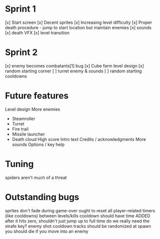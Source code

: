 # Sprint 1

[x] Start screen
[x] Decent sprites
[x] Increasing level difficulty
[x] Proper death procedure - jump to start location but maintain enemies
[x] sounds
[x] death VFX
[x] level transition

# Sprint 2

[x] enemy becomes combatants[1] bug
[x] Cube farm level design
[x] random starting corner
[ ] turret enemy & sounds
[ ] random starting cooldowns

# Future features

Level design
More enemies
- Steamroller
- Turret
- Fire trail
- Missile launcher
- Death cloud
High score
Intro text
Credits / acknowledgments
More sounds
Options / key help

# Tuning

spiders aren't much of a threat

# Outstanding bugs

sprites don't fade during game-over
ought to reset all player-related timers (like cooldowns) between levels/kills
cooldown should have time ADDED after it hits zero, shouldn't just jump up to full time
do we really need the strafe key?
enemy shot cooldown tracks should be randomized at spawn
you should die if you move into an enemy
